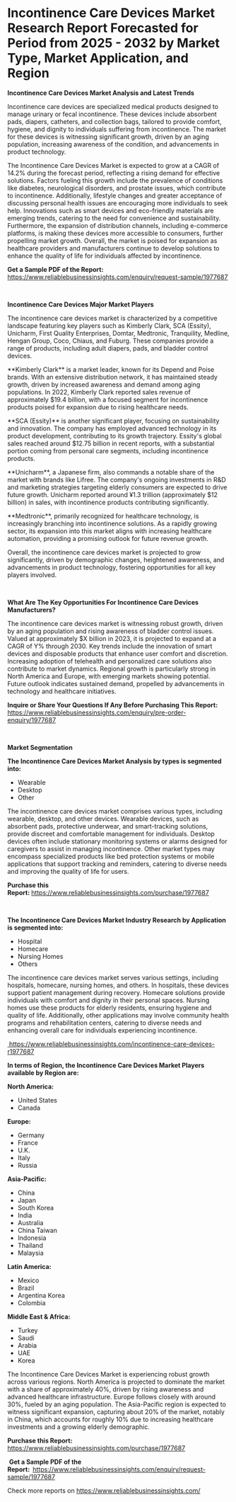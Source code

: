 <p><h1>Incontinence Care Devices Market Research Report Forecasted for Period from 2025 -  2032 by Market Type, Market Application, and Region</h1></p><p><strong>Incontinence Care Devices Market Analysis and Latest Trends</strong></p>
<p><p>Incontinence care devices are specialized medical products designed to manage urinary or fecal incontinence. These devices include absorbent pads, diapers, catheters, and collection bags, tailored to provide comfort, hygiene, and dignity to individuals suffering from incontinence. The market for these devices is witnessing significant growth, driven by an aging population, increasing awareness of the condition, and advancements in product technology.</p><p>The Incontinence Care Devices Market is expected to grow at a CAGR of 14.2% during the forecast period, reflecting a rising demand for effective solutions. Factors fueling this growth include the prevalence of conditions like diabetes, neurological disorders, and prostate issues, which contribute to incontinence. Additionally, lifestyle changes and greater acceptance of discussing personal health issues are encouraging more individuals to seek help. Innovations such as smart devices and eco-friendly materials are emerging trends, catering to the need for convenience and sustainability. Furthermore, the expansion of distribution channels, including e-commerce platforms, is making these devices more accessible to consumers, further propelling market growth. Overall, the market is poised for expansion as healthcare providers and manufacturers continue to develop solutions to enhance the quality of life for individuals affected by incontinence.</p></p>
<p><strong>Get a Sample PDF of the Report:&nbsp;</strong> <a href="https://www.reliablebusinessinsights.com/enquiry/request-sample/1977687?utm_campaign=2287&utm_medium=2&utm_source=Github&utm_content=ia&utm_term=05032025&utm_id=incontinence-care-devices">https://www.reliablebusinessinsights.com/enquiry/request-sample/1977687</a></p>
<p>&nbsp;</p>
<p><strong>Incontinence Care Devices Major Market Players</strong></p>
<p><p>The incontinence care devices market is characterized by a competitive landscape featuring key players such as Kimberly Clark, SCA (Essity), Unicharm, First Quality Enterprises, Domtar, Medtronic, Tranquility, Medline, Hengan Group, Coco, Chiaus, and Fuburg. These companies provide a range of products, including adult diapers, pads, and bladder control devices.</p><p>**Kimberly Clark** is a market leader, known for its Depend and Poise brands. With an extensive distribution network, it has maintained steady growth, driven by increased awareness and demand among aging populations. In 2022, Kimberly Clark reported sales revenue of approximately $19.4 billion, with a focused segment for incontinence products poised for expansion due to rising healthcare needs.</p><p>**SCA (Essity)** is another significant player, focusing on sustainability and innovation. The company has employed advanced technology in its product development, contributing to its growth trajectory. Essity's global sales reached around $12.75 billion in recent reports, with a substantial portion coming from personal care segments, including incontinence products.</p><p>**Unicharm**, a Japanese firm, also commands a notable share of the market with brands like Lifree. The company's ongoing investments in R&D and marketing strategies targeting elderly consumers are expected to drive future growth. Unicharm reported around ¥1.3 trillion (approximately $12 billion) in sales, with incontinence products contributing significantly.</p><p>**Medtronic**, primarily recognized for healthcare technology, is increasingly branching into incontinence solutions. As a rapidly growing sector, its expansion into this market aligns with increasing healthcare automation, providing a promising outlook for future revenue growth.</p><p>Overall, the incontinence care devices market is projected to grow significantly, driven by demographic changes, heightened awareness, and advancements in product technology, fostering opportunities for all key players involved.</p></p>
<p>&nbsp;</p>
<p><strong>What Are The Key Opportunities For Incontinence Care Devices Manufacturers?</strong></p>
<p><p>The incontinence care devices market is witnessing robust growth, driven by an aging population and rising awareness of bladder control issues. Valued at approximately $X billion in 2023, it is projected to expand at a CAGR of Y% through 2030. Key trends include the innovation of smart devices and disposable products that enhance user comfort and discretion. Increasing adoption of telehealth and personalized care solutions also contribute to market dynamics. Regional growth is particularly strong in North America and Europe, with emerging markets showing potential. Future outlook indicates sustained demand, propelled by advancements in technology and healthcare initiatives.</p></p>
<p><strong>Inquire or Share Your Questions If Any Before Purchasing This Report:</strong> <a href="https://www.reliablebusinessinsights.com/enquiry/pre-order-enquiry/1977687?utm_campaign=2287&utm_medium=2&utm_source=Github&utm_content=ia&utm_term=05032025&utm_id=incontinence-care-devices">https://www.reliablebusinessinsights.com/enquiry/pre-order-enquiry/1977687</a></p>
<p>&nbsp;</p>
<p><strong>Market Segmentation</strong></p>
<p><strong>The Incontinence Care Devices Market Analysis by types is segmented into:</strong></p>
<p><ul><li>Wearable</li><li>Desktop</li><li>Other</li></ul></p>
<p><p>The incontinence care devices market comprises various types, including wearable, desktop, and other devices. Wearable devices, such as absorbent pads, protective underwear, and smart-tracking solutions, provide discreet and comfortable management for individuals. Desktop devices often include stationary monitoring systems or alarms designed for caregivers to assist in managing incontinence. Other market types may encompass specialized products like bed protection systems or mobile applications that support tracking and reminders, catering to diverse needs and improving the quality of life for users.</p></p>
<p><strong>Purchase this Report:&nbsp;</strong><a href="https://www.reliablebusinessinsights.com/purchase/1977687?utm_campaign=2287&utm_medium=2&utm_source=Github&utm_content=ia&utm_term=05032025&utm_id=incontinence-care-devices">https://www.reliablebusinessinsights.com/purchase/1977687</a></p>
<p>&nbsp;</p>
<p><strong>The Incontinence Care Devices Market Industry Research by Application is segmented into:</strong></p>
<p><ul><li>Hospital</li><li>Homecare</li><li>Nursing Homes</li><li>Others</li></ul></p>
<p><p>The incontinence care devices market serves various settings, including hospitals, homecare, nursing homes, and others. In hospitals, these devices support patient management during recovery. Homecare solutions provide individuals with comfort and dignity in their personal spaces. Nursing homes use these products for elderly residents, ensuring hygiene and quality of life. Additionally, other applications may involve community health programs and rehabilitation centers, catering to diverse needs and enhancing overall care for individuals experiencing incontinence.</p></p>
<p><a href="https://www.reliablebusinessinsights.com/incontinence-care-devices-r1977687?utm_campaign=2287&utm_medium=2&utm_source=Github&utm_content=ia&utm_term=05032025&utm_id=incontinence-care-devices">&nbsp;https://www.reliablebusinessinsights.com/incontinence-care-devices-r1977687</a></p>
<p><strong>In terms of Region, the Incontinence Care Devices Market Players available by Region are:</strong></p>
<p>
    <p> <strong> North America: </strong>
        <ul>
            <li>United States</li>
            <li>Canada</li>
        </ul>
        </p> 
    <p> <strong> Europe: </strong>
        <ul>
            <li>Germany</li>
            <li>France</li>
            <li>U.K.</li>
            <li>Italy</li>
            <li>Russia</li>
        </ul>
        </p> 
    <p> <strong> Asia-Pacific: </strong>
        <ul>
            <li>China</li>
            <li>Japan</li>
            <li>South Korea</li>
            <li>India</li>
            <li>Australia</li>
            <li>China Taiwan</li>
            <li>Indonesia</li>
            <li>Thailand</li>
            <li>Malaysia</li>
        </ul>
        </p> 
    <p> <strong> Latin America: </strong>
        <ul>
            <li>Mexico</li>
            <li>Brazil</li>
            <li>Argentina Korea</li>
            <li>Colombia</li>
        </ul>
        </p> 
    <p> <strong> Middle East & Africa: </strong>
        <ul>
            <li>Turkey</li>
            <li>Saudi</li>
            <li>Arabia</li>
            <li>UAE</li>
            <li>Korea</li>
        </ul>
    </p>
    </p>
<p><p>The Incontinence Care Devices Market is experiencing robust growth across various regions. North America is projected to dominate the market with a share of approximately 40%, driven by rising awareness and advanced healthcare infrastructure. Europe follows closely with around 30%, fueled by an aging population. The Asia-Pacific region is expected to witness significant expansion, capturing about 20% of the market, notably in China, which accounts for roughly 10% due to increasing healthcare investments and a growing elderly demographic.</p></p>
<p><strong>Purchase this Report: </strong><a href="https://www.reliablebusinessinsights.com/purchase/1977687?utm_campaign=2287&utm_medium=2&utm_source=Github&utm_content=ia&utm_term=05032025&utm_id=incontinence-care-devices">https://www.reliablebusinessinsights.com/purchase/1977687</a></p>
<p>&nbsp;<strong>Get a Sample PDF of the Report:&nbsp;&nbsp;</strong><a href="https://www.reliablebusinessinsights.com/enquiry/request-sample/1977687?utm_campaign=2287&utm_medium=2&utm_source=Github&utm_content=ia&utm_term=05032025&utm_id=incontinence-care-devices">https://www.reliablebusinessinsights.com/enquiry/request-sample/1977687</a></p>
<p><strong></strong></p>
<p>Check more reports on <a href="https://www.reliablebusinessinsights.com/?utm_campaign=2287&utm_medium=2&utm_source=Github&utm_content=ia&utm_term=05032025&utm_id=incontinence-care-devices">https://www.reliablebusinessinsights.com/</a></p>